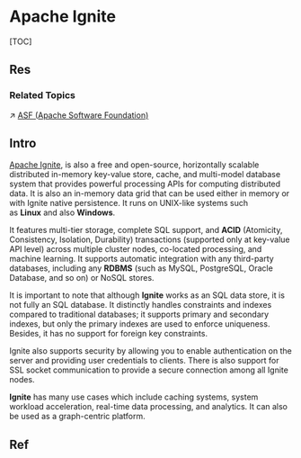 # Apache Ignite

[TOC]



## Res
### Related Topics
↗ [ASF (Apache Software Foundation)](../../../../../../Software%20Engineering/Open%20Source%20(Free%20Software)%20Spirits%20&%20Software%20License/Free%20Software%20Organizations/ASF%20(Apache%20Software%20Foundation).md)



## Intro
[Apache Ignite](https://ignite.apache.org/), is also a free and open-source, horizontally scalable distributed in-memory key-value store, cache, and multi-model database system that provides powerful processing APIs for computing distributed data. It is also an in-memory data grid that can be used either in memory or with Ignite native persistence. It runs on UNIX-like systems such as **Linux** and also **Windows**.

It features multi-tier storage, complete SQL support, and **ACID** (Atomicity, Consistency, Isolation, Durability) transactions (supported only at key-value API level) across multiple cluster nodes, co-located processing, and machine learning. It supports automatic integration with any third-party databases, including any **RDBMS** (such as MySQL, PostgreSQL, Oracle Database, and so on) or NoSQL stores.

It is important to note that although **Ignite** works as an SQL data store, it is not fully an SQL database. It distinctly handles constraints and indexes compared to traditional databases; it supports primary and secondary indexes, but only the primary indexes are used to enforce uniqueness. Besides, it has no support for foreign key constraints.

Ignite also supports security by allowing you to enable authentication on the server and providing user credentials to clients. There is also support for SSL socket communication to provide a secure connection among all Ignite nodes.

**Ignite** has many use cases which include caching systems, system workload acceleration, real-time data processing, and analytics. It can also be used as a graph-centric platform.



## Ref
[👍 10 Top Open Source Caching Tools for Linux in 2023]: https://www.tecmint.com/open-source-caching-tools-for-linux/


